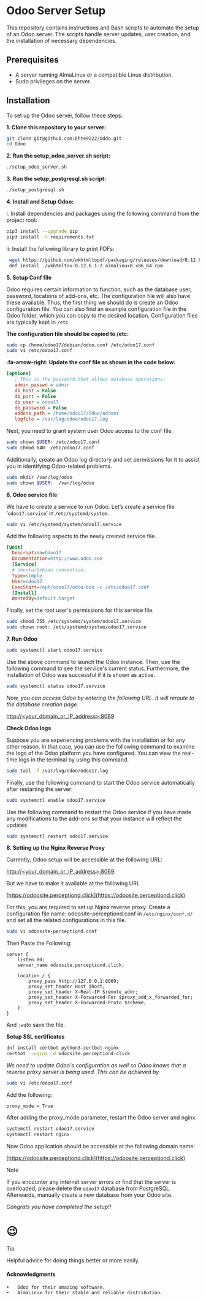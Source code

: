 
# Odoo Server Setup

This repository contains instructions and Bash scripts to automate the setup of an Odoo server. The scripts handle server updates, user creation, and the installation of necessary dependencies.

## Prerequisites

- A server running AlmaLinux or a compatible Linux distribution.
- Sudo privileges on the server.

## Installation

To set up the Odoo server, follow these steps:

**1. Clone this repository to your server:**

   ```bash 
   git clone git@github.com:Ehte9222/Oddo.git
   cd Odoo
   ```

**2. Run the setup_odoo_server.sh script:**
 
```bash
./setup_odoo_server.sh 
```

**3. Run the setup_postgresql.sh script:**

```bash
./setup_postgresql.sh
```


**4. Install and Setup Odoo:**

i. Install dependencies and packages using the following command from the project root:
```bash 
pip3 install --upgrade pip
pip3 install -r requirements.txt
```
 ii: Install the following library to print PDFs:
 ```bash 
  wget https://github.com/wkhtmltopdf/packaging/releases/download/0.12.6.1-2/wkhtmltox-0.12.6.1-2.almalinux8.x86_64.rpm
  dnf install ./wkhtmltox-0.12.6.1-2.almalinux8.x86_64.rpm
  ```


**5. Setup Conf file**

Odoo requires certain information to function, such as the database user, password, locations of add-ons, etc. The configuration file will also have these available. Thus, the first thing we should do is create an Odoo configuration file. You can also find an example configuration file in the Odoo folder, which you can copy to the desired location. Configuration files are typically kept in `/etc`.

**The configuration file should be copied to /etc:**


```bash 
sudo cp /home/odoo17/debian/odoo.conf /etc/odoo17.conf
sudo vi /etc/odoo17.conf
```
**:fa-arrow-right: Update the conf file as shown in the code below:**

```ini
[options]
   ; This is the password that allows database operations:
   admin_passwd = admin
   db_host = False
   db_port = False
   db_user = odoo17
   db_password = False
   addons_path = /home/odoo17/Odoo/addons
   logfile = /var/log/odoo/odoo17.log
```
Next, you need to grant system user Odoo access to the conf file.
 ```bash 
 sudo chown $USER: /etc/odoo17.conf
sudo chmod 640  /etc/odoo17.conf
```

Additionally, create an Odoo log directory and set permissions for it to assist you in identifying Odoo-related problems.

```bash 
sudo mkdir /var/log/odoo
sudo chown $USER:  /var/log/odoo
```

**6. Odoo service file**


We have to create a service to run Odoo. Let’s create a service file ‘`odoo17.service`’ in `/etc/systemd/system`.

```bash
sudo vi /etc/systemd/system/odoo17.service
```
Add the following aspects to the newly created service file.
 ```ini
 [Unit]
   Description=Odoo17
   Documentation=http://www.odoo.com
   [Service]
   # Ubuntu/Debian convention:
   Type=simple
   User=odoo17
   ExecStart=/opt/odoo17/odoo-bin -c /etc/odoo17.conf
   [Install]
   WantedBy=default.target
```
Finally, set the root user's permissions for this service file.
```bash 
sudo chmod 755 /etc/systemd/system/odoo17.service
sudo chown root: /etc/systemd/system/odoo17.service
```
**7. Run Odoo**


```bash
sudo systemctl start odoo17.service
```
Use the above command to launch the Odoo instance. Then, use the following command to see the service's current status. Furthermore, the installation of Odoo was successful if it is shown as active.
```bash 
sudo systemctl status odoo17.service
```
*Now, you can access Odoo by entering the following URL. It will reroute to the database creation page.*

[http://<your_domain_or_IP_address>:8069](http://<your_domain_or_IP_address>:8069)

**Check Odoo logs**


Suppose you are experiencing problems with the installation or for any other reason. In that case, you can use the following command to examine the logs of the Odoo platform you have configured. You can view the real-time logs in the terminal by using this command.
```bash 
sudo tail -f /var/log/odoo/odoo17.log
```
Finally, use the following command to start the Odoo service automatically after restarting the server:
```bash 
sudo systemctl enable odoo17.service
```
Use the following command to restart the Odoo service if you have made any modifications to the add-ons so that your instance will reflect the updates
```bash 
sudo systemctl restart odoo17.service
```


**8. Setting up the Nginx Reverse Proxy**

Currently, Odoo setup will be accessible at the following URL:

[http://<your_domain_or_IP_address>:8069](http://<your_domain_or_IP_address>:8069)

But we have to make it available at the following URL 

[https://odoosite.perceptiond.click](https://odoosite.perceptiond.click)

For this, you are required to set up Nginx reverse proxy.
Create a configuration file name: odoosite-perceptiond.conf in `/etc/nginx/conf.d/` and set all the related configurations in this file. 
```bash 
sudo vi odoosite-perceptiond.conf
```
Then Paste the Following: 
```nginx
server {
    listen 80;
    server_name odoosite.perceptiond.click;

    location / {
        proxy_pass http://127.0.0.1:8069;
        proxy_set_header Host $host;
        proxy_set_header X-Real-IP $remote_addr;
        proxy_set_header X-Forwarded-For $proxy_add_x_forwarded_for;
        proxy_set_header X-Forwarded-Proto $scheme;
    }
}
```
And `:wq`to save the file.


**Setup SSL certificates**
```bash 
dnf install certbot python3-certbot-nginx
certbot --nginx -d odoosite.perceptiond.click
```

*We need to update Odoo's configuration as well so Odoo knows that a reverse proxy server is being used. This can be achieved by*

```bash 
sudo vi /etc/odoo17.conf
```
Add the following: 
```ìni
proxy_mode = True
```
After adding the proxy_mode parameter, restart the Odoo server and nginx.

```bash
systemctl restart odoo17.service
systemctl restart nginx
```

Now Odoo application should be accessible at the following domain name: 

[https://odoosite.perceptiond.click](https://odoosite.perceptiond.click)

> [!NOTE]
> If you encounter any internet server errors or find that the server is overloaded, please delete the `odoo17` database from PostgreSQL. Afterwards, manually create a new database from your Odoo site.

*Congrats you have completed the setup!!*
# :wink: 

> [!TIP]
> Helpful advice for doing things better or more easily.


#### Acknowledgments

    •	Odoo for their amazing software.
	•	AlmaLinux for their stable and reliable distribution.